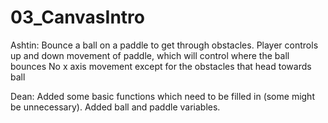# 03_CanvasIntro
Ashtin:
Bounce a ball on a paddle to get through obstacles.
Player controls up and down movement of paddle, which will control where the ball bounces
No x axis movement except for the obstacles that head towards ball

Dean:
Added some basic functions which need to be filled in (some might be unnecessary).
Added ball and paddle variables.
